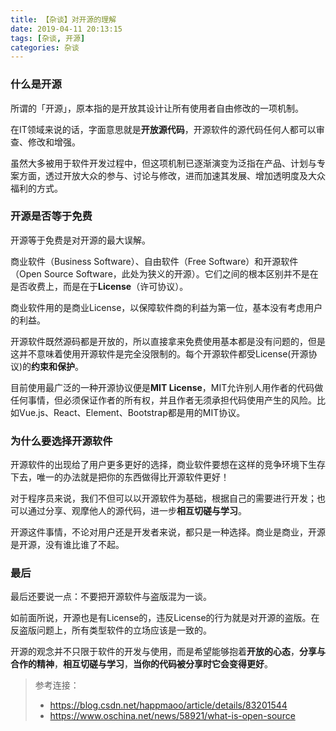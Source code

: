 ```yaml
---
title: 【杂谈】对开源的理解
date: 2019-04-11 20:13:15
tags: [杂谈, 开源]
categories: 杂谈
---
```


### 什么是开源
所谓的「开源」，原本指的是开放其设计让所有使用者自由修改的一项机制。

在IT领域来说的话，字面意思就是**开放源代码**，开源软件的源代码任何人都可以审查、修改和增强。
<!-- more -->
虽然大多被用于软件开发过程中，但这项机制已逐渐演变为泛指在产品、计划与专案方面，透过开放大众的参与、讨论与修改，进而加速其发展、增加透明度及大众福利的方式。


### 开源是否等于免费
开源等于免费是对开源的最大误解。

商业软件（Business Software）、自由软件（Free Software）和开源软件（Open Source Software，此处为狭义的开源）。它们之间的根本区别并不是在是否收费上，而是在于**License**（许可协议）。

商业软件用的是商业License，以保障软件商的利益为第一位，基本没有考虑用户的利益。

开源软件既然源码都是开放的，所以直接拿来免费使用基本都是没有问题的，但是这并不意味着使用开源软件是完全没限制的。每个开源软件都受License(开源协议)的**约束和保护**。

目前使用最广泛的一种开源协议便是**MIT License**，MIT允许别人用作者的代码做任何事情，但必须保证作者的所有权，并且作者无须承担代码使用产生的风险。比如Vue.js、React、Element、Bootstrap都是用的MIT协议。

### 为什么要选择开源软件
开源软件的出现给了用户更多更好的选择，商业软件要想在这样的竞争环境下生存下去，唯一的办法就是把你的东西做得比开源软件更好！

对于程序员来说，我们不但可以以开源软件为基础，根据自己的需要进行开发；也可以通过分享、观摩他人的源代码，进一步**相互切磋与学习**。

开源这件事情，不论对用户还是开发者来说，都只是一种选择。商业是商业，开源是开源，没有谁比谁了不起。

### 最后

最后还要说一点：不要把开源软件与盗版混为一谈。

如前面所说，开源也是有License的，违反License的行为就是对开源的盗版。在反盗版问题上，所有类型软件的立场应该是一致的。

开源的观念并不只限于软件的开发与使用，而是希望能够抱着**开放的心态**，**分享与合作的精神**，**相互切磋与学习**，**当你的代码被分享时它会变得更好**。

> 参考连接：
> - https://blog.csdn.net/happmaoo/article/details/83201544
> - https://www.oschina.net/news/58921/what-is-open-source